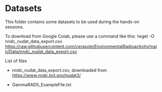 # Datasets

This folder contains some datasets to be used during the hands-on sessions.

To download from Google Colab, please use a command like this:
!wget -O nndc_nudat_data_export.csv https://raw.githubusercontent.com/cerasole/EnvironmentalRadioactivity/main/Data/nndc_nudat_data_export.csv

List of files
 - nndc_nudat_data_export.csv, downloaded from https://www.nndc.bnl.gov/nudat3/

 - GammaRAD5_ExampleFile.txt
